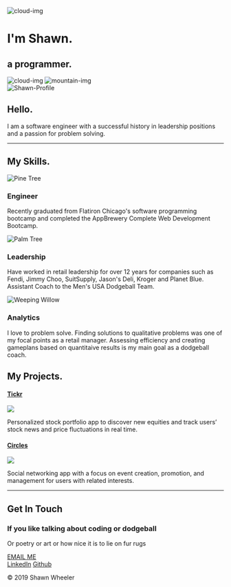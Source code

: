 <!DOCTYPE html>
<html lang="en" dir="ltr">

<head>
  <meta charset="utf-8">
  <title>Shawn Wheeler</title>
  <link rel="stylesheet" href="css/styles.css">
  <link rel="icon" href="favicon.ico">
  <link href="https://fonts.googleapis.com/css?family=Merriweather|Montserrat|Sacramento" rel="stylesheet">
</head>

<body>
  <div class="top">
    <img class="cloud1" src="images/cloud.png" alt="cloud-img">
    <h1>I'm Shawn.</h1>
    <h2 class="subtitle">a <span class="pro">pro</span>grammer.</h2>
    <img class="cloud2" src="images/cloud.png" alt="cloud-img">
    <img src="images/mountain.png" alt="mountain-img">
  </div>
  <div class="middle">
    <div class="profile">
      <img class="Shawn-profile" src="images/Shawn2.jpeg" alt="Shawn-Profile">
      <h2>Hello.</h2>
      <p>I am a software engineer with a successful history in leadership positions and a passion for problem solving.</p>
    </div>
    <hr>
    <div class="skills">
      <h2>My Skills.</h2>
      <div class="skill-row">
        <img class="tree"src="images/tree.png" alt="Pine Tree">
        <h3>Engineer</h3>
        <p>Recently graduated from Flatiron Chicago's software programming bootcamp and completed the AppBrewery Complete Web Development Bootcamp.</p>
      </div>
      <div class="skill-row">
        <img class="tree2" src="images/palm-tree.png" alt="Palm Tree">
        <h3>Leadership</h3>
        <p>Have worked in retail leadership for over 12 years for companies such as Fendi, Jimmy Choo, SuitSupply, Jason's Deli, Kroger and Planet Blue. Assistant Coach to the Men's USA Dodgeball Team.</p>
      </div>
      <div class="skill-row2">
        <img class="tree" src="images/weeping-willow.png" alt="Weeping Willow">
        <h3>Analytics</h3>
        <p>I love to problem solve. Finding solutions to qualitative problems was one of my focal points as a retail manager. Assessing efficiency and creating gameplans based on quantitaive results is my main goal as a dodgeball coach.</p>
      </div>
    </div>
    <div class="projects">
      <h2 class="touch">My Projects.</h2>
      <div class='project-div'>
        <a href='https://tickr-stock.herokuapp.com/login'>
        <h4>Tickr</h4>
        <img class='project-img' src='images/Tickr.png'></img>
        </a>
        <p class='project-text'>Personalized stock portfolio app to discover new equities and track users’ stock news and price fluctuations in real time.</p>
      </div>
      <div class='project-div'>
        <a href="https://circles-frontend.herokuapp.com/login"> 
          <h4>Circles</h4>   
          <img class='project-img' src='images/Circles.png'></img>
        </a>    
        <p class='project-text'>Social networking app with a focus on event creation, promotion, and management for users with related interests.</p>
      </div>
    </div>
    <hr>
    <div class="contact-me">
      <h2 class="touch">Get In Touch</h2>
      <h3>If you like talking about coding or dodgeball</h3>
      <p>
        Or poetry or art or how nice it is to lie on fur rugs
      </p>
      <a class="btn" href="mailto:shawnrwheeler@gmail.com">EMAIL ME</a>
    </div>
  </div>

  <div class="bottom">
    <a class="footer-link" href="https://www.linkedin.com/in/shawn-wheeler/">LinkedIn</a>
    <a class="footer-link" href="http://github.com/srwatlanta">Github</a>
    <p class="copyright">© 2019 Shawn Wheeler</p>
  </div>
</body>

</html>
